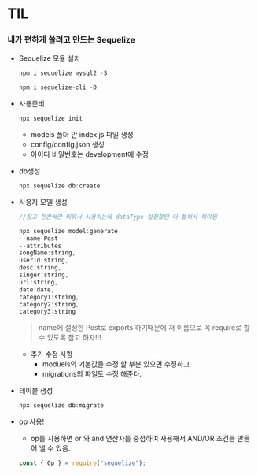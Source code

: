 # TIL

### 내가 편하게 쓸려고 만드는 Sequelize

- Sequelize 모듈 설치

  ```jsx
  npm i sequelize mysql2 -S

  npm i sequelize-cli -D
  ```

- 사용준비
  ```jsx
  npx sequelize init
  ```
  - models 폴더 안 index.js 파일 생성
  - config/config.json 생성
  - 아이디 비밀번호는 development에 수정
- db생성
  ```jsx
  npx sequelize db:create
  ```
- 사용자 모델 생성

  ```jsx
  //참고 한칸씩만 띄워서 사용하는데 dataType 설정할땐 다 붙혀서 해야됨

  npx sequelize model:generate
  --name Post
  --attributes
  songName:string,
  userId:string,
  desc:string,
  singer:string,
  url:string,
  date:date,
  category1:string,
  category2:string,
  category3:string
  ```

  > name에 설정한 Post로 exports 하기때문에 저 이름으로 꼭 require로 할 수 있도록 참고 하자!!!

  - 추가 수정 사항
    - moduels의 기본값들 수정 할 부분 있으면 수정하고
    - migrations의 파일도 수정 해준다.

- 테이블 생성
  ```jsx
  npx sequelize db:migrate
  ```
- op 사용!
  - op를 사용하면 or 와 and 연산자를 중첩하여 사용해서 AND/OR 조건을 만들어 낼 수 있음.
  ```jsx
  const { Op } = require("sequelize");
  ```

